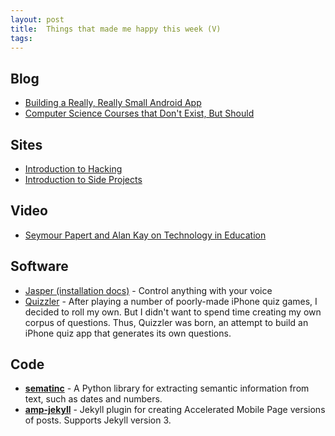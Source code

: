 ```yaml
---
layout: post
title:  Things that made me happy this week (V)
tags: 
---
```


## Blog

- [Building a Really, Really Small Android App](http://engineering.khanacademy.org/posts/a-really-small-app.htm) 
- [Computer Science Courses that Don't Exist, But Should](http://prog21.dadgum.com/210.html) 

## Sites

- [Introduction to Hacking](http://introtohacking.github.io/)
- [Introduction to Side Projects](http://introsideprojects.github.io/) 

## Video

- [Seymour Papert and Alan Kay on Technology in Education](https://www.c-span.org/video/?c4616563/seymour-papert-alan-kay-technology-education)

## Software

- [Jasper (installation docs)](http://jasperproject.github.io/documentation/installation/) - Control anything with your voice
- [Quizzler](http://www.crmarsh.com/hack/) - After playing a number of poorly-made iPhone quiz games, I decided to roll my own. But I didn't want to spend time creating my own corpus of questions. Thus, Quizzler was born, an attempt to build an iPhone quiz app that generates its own questions.

## Code

- **[sematinc](https://github.com/crm416/semantic)** - A Python library for extracting semantic information from text, such as dates and numbers.
- **[amp-jekyll](https://github.com/juusaw/amp-jekyll)** - Jekyll plugin for creating Accelerated Mobile Page versions of posts. Supports Jekyll version 3. 

